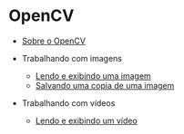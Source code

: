 # OpenCV

- [Sobre o OpenCV](about.md)

- Trabalhando com imagens
    - [Lendo e exibindo uma imagem](lendo-exibindo-imagem.md)
    - [Salvando uma copia de uma imagem](salvando-copia-imagem.md)
- Trabalhando com vídeos
    - [Lendo e exibindo um vídeo](lendo-exibindo-video.md)